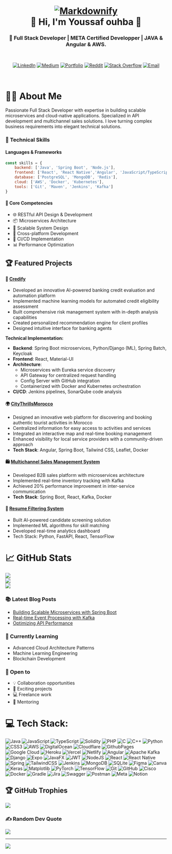 <h1 align="center">
  <br>
  <a href="http://www.amitmerchant.com/electron-markdownify"><img src="https://res.cloudinary.com/dlkvn0fpz/image/upload/v1735100058/pfsfiles/wjagc1toe1h4g3svxjuw.png"
								      alt="Markdownify"  ></a>
  <br>
   👋 Hi, I'm Youssaf ouhba 👋
  <br>
</h1>

<h3 align="center">🚀 Full Stack Developer | META Certified Developper | JAVA & Angular & AWS.</h3>
<br>
<div align="center">

[![LinkedIn](https://img.shields.io/badge/LinkedIn-0077B5?style=for-the-badge&logo=linkedin&logoColor=white)](https://www.linkedin.com/in/oyoussef2/) [![Medium](https://img.shields.io/badge/Medium-12100E?style=for-the-badge&logo=medium&logoColor=white)](https://medium.com/@Youssefouhba) 
[![Portfolio](https://img.shields.io/badge/Portfolio-255E63?style=for-the-badge&logo=About.me&logoColor=white)](https://ouhbayoussef.netlify.app/) 
[![Reddit](https://img.shields.io/badge/Reddit-%23FF4500.svg?style=for-the-badge&logo=Reddit&logoColor=white)](https://reddit.com/user/LowGuarantee434st) 
[![Stack Overflow](https://img.shields.io/badge/-Stackoverflow-FE7A16?style=for-the-badge&logo=stack-overflow&logoColor=white)](https://stackoverflow.com/users/youssefouhba) 
[![Email](https://img.shields.io/badge/Email-D14836?style=for-the-badge&logo=gmail&logoColor=white)](mailto:youssefouhba@gmail.com)  

</div>
<br>

# 👨‍💻 About Me

Passionate Full Stack Developer with expertise in building scalable microservices and cloud-native applications. Specialized in API development and multichannel sales solutions. I love turning complex business requirements into elegant technical solutions.

### 💼 Technical Skills

#### Languages & Frameworks
```javascript
const skills = {
    backend: ['Java', 'Spring Boot', 'Node.js'],
    frontend: ['React', 'React Native','Angular', 'JavaScript/TypeScript'],
    database: ['PostgreSQL', 'MongoDB', 'Redis'],
    cloud: ['AWS', 'Docker', 'Kubernetes'],
    tools: ['Git', 'Maven', 'Jenkins', 'Kafka']
}
```
#### 💪 Core Competencies
- 🌐 RESTful API Design & Development
- 📦 Microservices Architecture
- 🚀 Scalable System Design
- 📱 Cross-platform Development
- 🔄 CI/CD Implementation
- 📊 Performance Optimization

## 🏆 Featured Projects
#### 🏦 [Credify](https://github.com/ia-project-org)
- Developed an innovative AI-powered banking credit evaluation and automation platform
- Implemented machine learning models for automated credit eligibility assessment
- Built comprehensive risk management system with in-depth analysis capabilities
- Created personalized recommendation engine for client profiles
- Designed intuitive interface for banking agents

**Technical Implementation:**
- **Backend**: Spring Boot microservices, Python/Django (ML), Spring Batch, Keycloak
- **Frontend**: React, Material-UI
- **Architecture**: 
  - Microservices with Eureka service discovery
  - API Gateway for centralized request handling
  - Config Server with GitHub integration
  - Containerized with Docker and Kubernetes orchestration
- **CI/CD**: Jenkins pipelines, SonarQube code analysis

#### 🌍 [CityThrillsMorocco](https://github.com/Wholesaled-LTD)
- Designed an innovative web platform for discovering and booking authentic tourist activities in Morocco  
- Centralized information for easy access to activities and services  
- Integrated an interactive map and real-time booking management  
- Enhanced visibility for local service providers with a community-driven approach  
- **Tech Stack**: Angular, Spring Boot, Tailwind CSS, Leaflet, Docker
  
#### 🛍️ [Multichannel Sales Management System](https://github.com/Youssafouhba/MultichannelSalesManagementSystem/blob/main/README.md)
- Developed B2B sales platform with microservices architecture  
- Implemented real-time inventory tracking with Kafka  
- Achieved 20% performance improvement in inter-service communication  
- **Tech Stack**: Spring Boot, React, Kafka, Docker  

#### 📄 [Resume Filtering System](https://github.com/Youssafouhba/Resume_Filtering_System/blob/main/README.md)
- Built AI-powered candidate screening solution
- Implemented ML algorithms for skill matching
- Developed real-time analytics dashboard
- Tech Stack: Python, FastAPI, React, TensorFlow

# 📈  GitHub Stats
![](https://github-readme-stats.vercel.app/api?username=Youssafouhba&theme=dark&hide_border=false&include_all_commits=false&count_private=false)<br/>
![](https://github-readme-streak-stats.herokuapp.com/?user=Youssafouhba&theme=dark&hide_border=false)<br/>
![](https://github-readme-stats.vercel.app/api/top-langs/?username=Youssafouhba&theme=dark&hide_border=false&include_all_commits=false&count_private=false&layout=compact)

### 📚 Latest Blog Posts
<!-- BLOG-POST-LIST:START -->
- [Building Scalable Microservices with Spring Boot](blog-url)
- [Real-time Event Processing with Kafka](blog-url)
- [Optimizing API Performance](blog-url)
<!-- BLOG-POST-LIST:END -->

### 🌱 Currently Learning
- Advanced Cloud Architecture Patterns
- Machine Learning Engineering
- Blockchain Development


### 🤝 Open to
- 💡 Collaboration opportunities
- 🚀 Exciting projects
- 💻 Freelance work
- 👥 Mentoring

# 💻 Tech Stack:
![Java](https://img.shields.io/badge/java-%23ED8B00.svg?style=for-the-badge&logo=openjdk&logoColor=white) ![JavaScript](https://img.shields.io/badge/javascript-%23323330.svg?style=for-the-badge&logo=javascript&logoColor=%23F7DF1E) ![TypeScript](https://img.shields.io/badge/typescript-%23007ACC.svg?style=for-the-badge&logo=typescript&logoColor=white) ![Solidity](https://img.shields.io/badge/Solidity-%23363636.svg?style=for-the-badge&logo=solidity&logoColor=white) ![PHP](https://img.shields.io/badge/php-%23777BB4.svg?style=for-the-badge&logo=php&logoColor=white) ![C](https://img.shields.io/badge/c-%2300599C.svg?style=for-the-badge&logo=c&logoColor=white) ![C++](https://img.shields.io/badge/c++-%2300599C.svg?style=for-the-badge&logo=c%2B%2B&logoColor=white) ![Python](https://img.shields.io/badge/python-3670A0?style=for-the-badge&logo=python&logoColor=ffdd54) ![CSS3](https://img.shields.io/badge/css3-%231572B6.svg?style=for-the-badge&logo=css3&logoColor=white) ![AWS](https://img.shields.io/badge/AWS-%23FF9900.svg?style=for-the-badge&logo=amazon-aws&logoColor=white) ![DigitalOcean](https://img.shields.io/badge/DigitalOcean-%230167ff.svg?style=for-the-badge&logo=digitalOcean&logoColor=white) ![Cloudflare](https://img.shields.io/badge/Cloudflare-F38020?style=for-the-badge&logo=Cloudflare&logoColor=white) ![GithubPages](https://img.shields.io/badge/github%20pages-121013?style=for-the-badge&logo=github&logoColor=white) ![Google Cloud](https://img.shields.io/badge/GoogleCloud-%234285F4.svg?style=for-the-badge&logo=google-cloud&logoColor=white) ![Heroku](https://img.shields.io/badge/heroku-%23430098.svg?style=for-the-badge&logo=heroku&logoColor=white) ![Vercel](https://img.shields.io/badge/vercel-%23000000.svg?style=for-the-badge&logo=vercel&logoColor=white) ![Netlify](https://img.shields.io/badge/netlify-%23000000.svg?style=for-the-badge&logo=netlify&logoColor=#00C7B7) ![Angular](https://img.shields.io/badge/angular-%23DD0031.svg?style=for-the-badge&logo=angular&logoColor=white) ![Apache Kafka](https://img.shields.io/badge/Apache%20Kafka-000?style=for-the-badge&logo=apachekafka) ![Django](https://img.shields.io/badge/django-%23092E20.svg?style=for-the-badge&logo=django&logoColor=white) ![Expo](https://img.shields.io/badge/expo-1C1E24?style=for-the-badge&logo=expo&logoColor=#D04A37) ![JavaFX](https://img.shields.io/badge/javafx-%23FF0000.svg?style=for-the-badge&logo=javafx&logoColor=white) ![JWT](https://img.shields.io/badge/JWT-black?style=for-the-badge&logo=JSON%20web%20tokens) ![NodeJS](https://img.shields.io/badge/node.js-6DA55F?style=for-the-badge&logo=node.js&logoColor=white) ![React](https://img.shields.io/badge/react-%2320232a.svg?style=for-the-badge&logo=react&logoColor=%2361DAFB) ![React Native](https://img.shields.io/badge/react_native-%2320232a.svg?style=for-the-badge&logo=react&logoColor=%2361DAFB) ![Spring](https://img.shields.io/badge/spring-%236DB33F.svg?style=for-the-badge&logo=spring&logoColor=white) ![TailwindCSS](https://img.shields.io/badge/tailwindcss-%2338B2AC.svg?style=for-the-badge&logo=tailwind-css&logoColor=white) ![Jenkins](https://img.shields.io/badge/jenkins-%232C5263.svg?style=for-the-badge&logo=jenkins&logoColor=white) ![MongoDB](https://img.shields.io/badge/MongoDB-%234ea94b.svg?style=for-the-badge&logo=mongodb&logoColor=white) ![SQLite](https://img.shields.io/badge/sqlite-%2307405e.svg?style=for-the-badge&logo=sqlite&logoColor=white) ![Figma](https://img.shields.io/badge/figma-%23F24E1E.svg?style=for-the-badge&logo=figma&logoColor=white) ![Canva](https://img.shields.io/badge/Canva-%2300C4CC.svg?style=for-the-badge&logo=Canva&logoColor=white) ![Keras](https://img.shields.io/badge/Keras-%23D00000.svg?style=for-the-badge&logo=Keras&logoColor=white) ![Matplotlib](https://img.shields.io/badge/Matplotlib-%23ffffff.svg?style=for-the-badge&logo=Matplotlib&logoColor=black) ![PyTorch](https://img.shields.io/badge/PyTorch-%23EE4C2C.svg?style=for-the-badge&logo=PyTorch&logoColor=white) ![TensorFlow](https://img.shields.io/badge/TensorFlow-%23FF6F00.svg?style=for-the-badge&logo=TensorFlow&logoColor=white) ![Git](https://img.shields.io/badge/git-%23F05033.svg?style=for-the-badge&logo=git&logoColor=white) ![GitHub](https://img.shields.io/badge/github-%23121011.svg?style=for-the-badge&logo=github&logoColor=white) ![Cisco](https://img.shields.io/badge/cisco-%23049fd9.svg?style=for-the-badge&logo=cisco&logoColor=black) ![Docker](https://img.shields.io/badge/docker-%230db7ed.svg?style=for-the-badge&logo=docker&logoColor=white) ![Gradle](https://img.shields.io/badge/Gradle-02303A.svg?style=for-the-badge&logo=Gradle&logoColor=white) ![Jira](https://img.shields.io/badge/jira-%230A0FFF.svg?style=for-the-badge&logo=jira&logoColor=white) ![Swagger](https://img.shields.io/badge/-Swagger-%23Clojure?style=for-the-badge&logo=swagger&logoColor=white) ![Postman](https://img.shields.io/badge/Postman-FF6C37?style=for-the-badge&logo=postman&logoColor=white) ![Meta](https://img.shields.io/badge/Meta-%230467DF.svg?style=for-the-badge&logo=Meta&logoColor=white) ![Notion](https://img.shields.io/badge/Notion-%23000000.svg?style=for-the-badge&logo=notion&logoColor=white)


## 🏆 GitHub Trophies
![](https://github-profile-trophy.vercel.app/?username=Youssafouhba&theme=radical&no-frame=false&no-bg=true&margin-w=4)

### ✍️ Random Dev Quote
![](https://quotes-github-readme.vercel.app/api?type=horizontal&theme=radical)

---
[![](https://visitcount.itsvg.in/api?id=Youssafouhba&icon=2&color=1)](https://visitcount.itsvg.in)

<!-- Proudly created with GPRM ( https://gprm.itsvg.in ) -->
